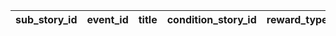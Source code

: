 |sub_story_id|event_id|title|condition_story_id|reward_type|reward_id|reward_count|
| --- | --- | --- | --- | --- | --- | --- |